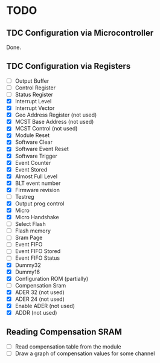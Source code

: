 # TODO

## TDC Configuration via Microcontroller
Done.

## TDC Configuration via Registers

- [ ] Output Buffer
- [ ] Control Register
- [ ] Status Register
- [x] Interrupt Level
- [x] Interrupt Vector
- [x] Geo Address Register (not used)
- [x] MCST Base Address (not used)
- [x] MCST Control (not used)
- [x] Module Reset
- [x] Software Clear
- [x] Software Event Reset
- [x] Software Trigger
- [x] Event Counter
- [x] Event Stored
- [x] Almost Full Level
- [x] BLT event number
- [x] Firmware revision
- [ ] Testreg
- [x] Output prog control
- [x] Micro
- [x] Micro Handshake
- [ ] Select Flash
- [ ] Flash memory
- [ ] Sram Page
- [ ] Event FIFO
- [ ] Event FIFO Stored
- [ ] Event FIFO Status
- [x] Dummy32
- [x] Dummy16
- [x] Configuration ROM (partially)
- [ ] Compensation Sram
- [x] ADER 32 (not used)
- [x] ADER 24 (not used)
- [x] Enable ADER (not used)
- [x] ADDR (not used)

## Reading Compensation SRAM
- [ ] Read compensation table from the module
- [ ] Draw a graph of compensation values for some channel 
